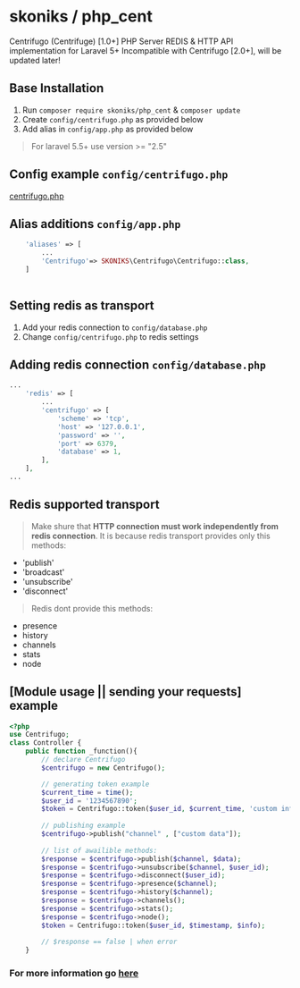 # skoniks / php_cent
Centrifugo (Centrifuge) [1.0+] PHP Server REDIS & HTTP API implementation for Laravel 5+
Incompatible with Centrifugo [2.0+], will be updated later!
## Base Installation
1. Run `composer require skoniks/php_cent` & `composer update`
2. Create `config/centrifugo.php` as provided below
3. Add alias in `config/app.php` as provided below

>For laravel 5.5+ use version >= "2.5"

## Config example `config/centrifugo.php`
[centrifugo.php](https://github.com/skoniks/php_cent/blob/master/centrifugo.php)

## Alias additions `config/app.php`
```php
    'aliases' => [
        ...
        'Centrifugo'=> SKONIKS\Centrifugo\Centrifugo::class,
    ]
    
```

## Setting redis as transport
1. Add your redis connection to `config/database.php`
2. Change `config/centrifugo.php` to redis settings

## Adding redis connection `config/database.php`
```php
...
    'redis' => [
        ...
        'centrifugo' => [
            'scheme' => 'tcp',
            'host' => '127.0.0.1',
            'password' => '',
            'port' => 6379,
            'database' => 1,
        ],
    ],
...
```

## Redis supported transport
>Make shure that **HTTP connection must work independently from redis connection**.
>It is because redis transport provides only this methods:
* 'publish' 
* 'broadcast' 
* 'unsubscribe' 
* 'disconnect'

>Redis dont provide this methods:
* presence
* history
* channels
* stats
* node

## [Module usage || sending your requests] example
```php
<?php
use Centrifugo;
class Controller {
    public function _function(){
        // declare Centrifugo
        $centrifugo = new Centrifugo();

        // generating token example
        $current_time = time();
        $user_id = '1234567890';
        $token = Centrifugo::token($user_id, $current_time, 'custom info');
                                
        // publishing example
        $centrifugo->publish("channel" , ["custom data"]);
        
        // list of awailible methods: 
        $response = $centrifugo->publish($channel, $data);
        $response = $centrifugo->unsubscribe($channel, $user_id);
        $response = $centrifugo->disconnect($user_id);
        $response = $centrifugo->presence($channel);
        $response = $centrifugo->history($channel);
        $response = $centrifugo->channels();
        $response = $centrifugo->stats();
        $response = $centrifugo->node();
        $token = Centrifugo::token($user_id, $timestamp, $info);
                                
        // $response == false | when error
    }
```
### For more information go [here](https://fzambia.gitbooks.io/centrifugal/content/)
